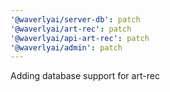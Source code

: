 ```yaml
---
'@waverlyai/server-db': patch
'@waverlyai/art-rec': patch
'@waverlyai/api-art-rec': patch
'@waverlyai/admin': patch
---
```


Adding database support for art-rec

